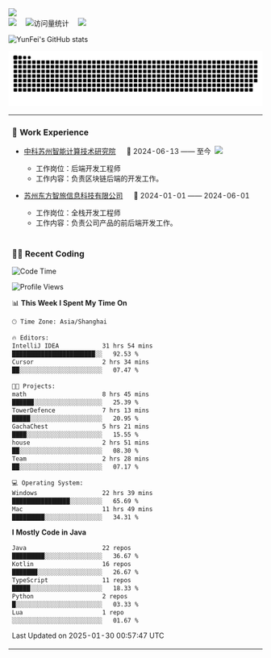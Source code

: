   <!-- dynamic typing effect 动态打字效果 -->
  <div>
    <a href="http://yunfei.plus">
      <img src="https://readme-typing-svg.demolab.com?font=Fira+Code&pause=1000&width=435&lines=console.log(%22Hello%2C%20World%22);祝您今天愉快!&center=true&size=27" />
    </a>
  </div>

  <div>
    <a href="http://yunfei.plus/"><img src="https://img.shields.io/badge/Website-博客-8c36db" /></a>&emsp;
    <!-- visitor -->
    <img src="https://komarev.com/ghpvc/?username=yunfeidog&label=Views&color=orange&style=flat" alt="访问量统计" />&emsp;
    <!-- wakatime -->    
    <a href="https://wakatime.com/@yunfeidog"><img src="https://wakatime.com/badge/user/42d0678c-368b-448b-9a77-5d21c5b55352.svg" /></a>
  </div>

![YunFei's GitHub stats](https://github-readme-stats.vercel.app/api?username=yunfeidog)

![snake](./dist/github-contribution-grid-snake.svg)


<table>

<tr><td>

### 🏢 Work Experience

<img align="right" width="88" src="https://cdn.jsdelivr.net/gh/yunfeidog/yunfeidog/assets/images/yuanze.png" />

- [中科苏州智能计算技术研究院](http://iict.ac.cn/sy) &emsp; 📌 2024-06-13 —— 至今

    - 工作岗位：后端开发工程师
    - 工作内容：负责区块链后端的开发工作。

- [苏州东方智旅信息科技有限公司](http://www.leyoobao.com/) &emsp; 📌 2024-01-01 —— 2024-06-01

    - 工作岗位：全栈开发工程师
    - 工作内容：负责公司产品的前后端开发工作。

</td></tr>

<tr><td>

### 👩‍💻 Recent Coding

<!--START_SECTION:waka-->
![Code Time](http://img.shields.io/badge/Code%20Time-2%2C361%20hrs%2023%20mins-blue)

![Profile Views](http://img.shields.io/badge/Profile%20Views-2-blue)

📊 **This Week I Spent My Time On** 

```text
🕑︎ Time Zone: Asia/Shanghai

🔥 Editors: 
IntelliJ IDEA            31 hrs 54 mins      ███████████████████████░░   92.53 % 
Cursor                   2 hrs 34 mins       ██░░░░░░░░░░░░░░░░░░░░░░░   07.47 % 

🐱‍💻 Projects: 
math                     8 hrs 45 mins       ██████░░░░░░░░░░░░░░░░░░░   25.39 % 
TowerDefence             7 hrs 13 mins       █████░░░░░░░░░░░░░░░░░░░░   20.95 % 
GachaChest               5 hrs 21 mins       ████░░░░░░░░░░░░░░░░░░░░░   15.55 % 
house                    2 hrs 51 mins       ██░░░░░░░░░░░░░░░░░░░░░░░   08.30 % 
Team                     2 hrs 28 mins       ██░░░░░░░░░░░░░░░░░░░░░░░   07.17 % 

💻 Operating System: 
Windows                  22 hrs 39 mins      ████████████████░░░░░░░░░   65.69 % 
Mac                      11 hrs 49 mins      █████████░░░░░░░░░░░░░░░░   34.31 % 
```

**I Mostly Code in Java** 

```text
Java                     22 repos            █████████░░░░░░░░░░░░░░░░   36.67 % 
Kotlin                   16 repos            ███████░░░░░░░░░░░░░░░░░░   26.67 % 
TypeScript               11 repos            █████░░░░░░░░░░░░░░░░░░░░   18.33 % 
Python                   2 repos             █░░░░░░░░░░░░░░░░░░░░░░░░   03.33 % 
Lua                      1 repo              ░░░░░░░░░░░░░░░░░░░░░░░░░   01.67 % 
```




 Last Updated on 2025-01-30 00:57:47 UTC
<!--END_SECTION:waka-->

</td></tr>
<table>
